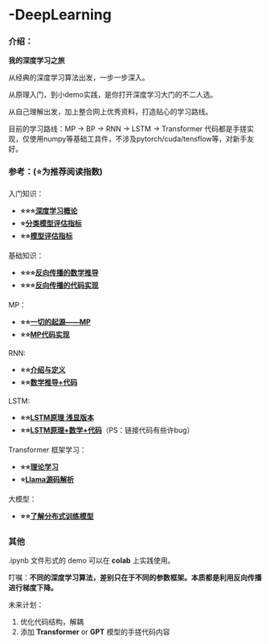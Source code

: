 # -DeepLearning
### 介绍：

**我的深度学习之旅**

从经典的深度学习算法出发，一步一步深入。

从原理入门，到小demo实践，是你打开深度学习大门的不二人选。

从自己理解出发，加上整合网上优秀资料，打造贴心的学习路线。

目前的学习路线：MP -> BP -> RNN -> LSTM -> Transformer
代码都是手搓实现，仅使用numpy等基础工具件，不涉及pytorch/cuda/tensflow等，对新手友好。

### 参考：(⭐为推荐阅读指数)

入门知识：

- **⭐⭐⭐[深度学习概论](https://blog.csdn.net/illikang/article/details/82019945)**
- **⭐[分类模型评估指标](https://easyai.tech/ai-definition/accuracy-precision-recall-f1-roc-auc/)**
- **⭐⭐[模型评估指标](https://blog.csdn.net/SeizeeveryDay/article/details/117757664)**

基础知识：
- **⭐⭐⭐[反向传播的数学推导](https://www.cnblogs.com/jsfantasy/p/12177275.html)**
- **⭐⭐⭐[反向传播的代码实现](https://www.cnblogs.com/jsfantasy/p/12177216.html)**

MP：
- **⭐⭐[一切的起源——MP](https://zhuanlan.zhihu.com/p/142904870)**
- **⭐⭐[MP代码实现](https://zhuanlan.zhihu.com/p/140060038)**

RNN:
- **⭐⭐[介绍与定义](https://blog.csdn.net/beiye_/article/details/123526075)**
- **⭐⭐[数学推导+代码](https://blog.csdn.net/qq_43601378/article/details/124540267)**

LSTM:
- **⭐⭐[LSTM原理 浅显版本](https://blog.csdn.net/beiye_/article/details/123621086?spm=1001.2014.3001.5501)**
- **⭐⭐[LSTM原理+数学+代码](https://blog.csdn.net/qq_73462282/article/details/132073333)**（PS：链接代码有些许bug）

Transformer 框架学习：
- **⭐⭐[理论学习](https://zhuanlan.zhihu.com/p/82312421)**
- **⭐[Llama源码解析](https://zhuanlan.zhihu.com/p/648365207)**

大模型：
- **⭐⭐[了解分布式训练模型](https://huggingface.co/blog/zh/bloom-megatron-deepspeed)**

### 其他

.ipynb 文件形式的 demo 可以在 **colab** 上实践使用。

叮嘱：**不同的深度学习算法，差别只在于不同的参数框架。本质都是利用反向传播进行梯度下降。**


未来计划：

1. 优化代码结构，解耦
2. 添加 **Transformer** or **GPT** 模型的手搓代码内容